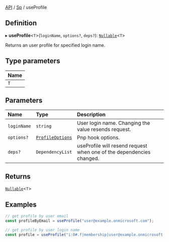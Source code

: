 [API](../index.md) / [Sp](../index.md#sp) / useProfile

## Definition

▸ **useProfile**<`T`\>(`loginName`, `options?`, `deps?`): [`Nullable`](../Types/NullableT.md)<`T`\>

Returns an user profile for specified login name.

## Type parameters

| Name |
| :------ |
| `T` |

## Parameters

| Name | Type | Description |
| :------ | :------ | :------ |
| `loginName` | `string` | User login name. Changing the value resends request. |
| `options?` | [`ProfileOptions`](../Interfaces/ProfileOptions.md) | Pnp hook options. |
| `deps?` | `DependencyList` | useProfile will resend request when one of the dependencies changed. |

## Returns

[`Nullable`](../Types/NullableT.md)<`T`\>

## Examples

```typescript
// get profile by user email
const profileByEmail = useProfile("user@example.onmicrosoft.com");

// get profile by user login name
const profile = useProfile("i:0#.f|membership|user@example.onmicrosoft.com");
```
